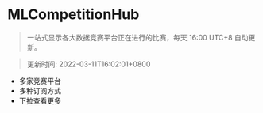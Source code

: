 # MLCompetitionHub

> 一站式显示各大数据竞赛平台正在进行的比赛，每天 16:00 UTC+8 自动更新。
  
> 更新时间: 2022-03-11T16:02:01+0800 

* 多家竞赛平台
* 多种订阅方式
* 下拉查看更多